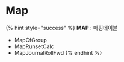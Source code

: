 # Map



{% hint style="success" %}
**MAP** : 매핑테이블

* MapCfGroup
*  MapRunsetCalc
* MapJournalRollFwd
{% endhint %}
